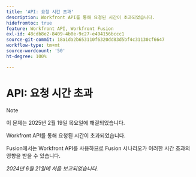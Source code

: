 ```yaml
---
title: 'API: 요청 시간 초과'
description: Workfront API를 통해 요청된 시간이 초과되었습니다.
hidefromtoc: true
feature: Workfront API, Workfront Fusion
exl-id: 48cdb8e2-8409-4b0e-9c27-e494156bccc1
source-git-commit: 18a1da2b653110f6320dd83d5bf4c31130cf6647
workflow-type: tm+mt
source-wordcount: '50'
ht-degree: 100%

---
```


# API: 요청 시간 초과

>[!NOTE]
>
>이 문제는 2025년 2월 19일 목요일에 해결되었습니다.

Workfront API를 통해 요청된 시간이 초과되었습니다.

Fusion에서는 Workfront API를 사용하므로 Fusion 시나리오가 이러한 시간 초과의 영향을 받을 수 있습니다.

_2024년 6월 21일에 처음 보고되었습니다._
